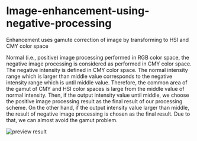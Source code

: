 # Image-enhancement-using-negative-processing
Enhancement uses gamute correction of image by transforming to HSI and CMY color space


Normal (i.e., positive) image processing performed in
RGB color space, the negative image processing is considered
as performed in CMY color space. The negative intensity is
defined in CMY color space. The normal intensity range which
is larger than middle value corresponds to the negative
intensity range which is until middle value. Therefore, the
common area of the gamut of CMY and HSI color spaces is
large from the middle value of normal intensity. Then, if the
output intensity value until middle, we choose the positive
image processing result as the final result of our processing
scheme. On the other hand, if the output intensity value larger
than middle, the result of negative image processing is chosen
as the final result. Due to that, we can almost avoid the gamut
problem.

![preview result](https://cloud.githubusercontent.com/assets/26468136/24198675/1b146e58-0e9a-11e7-884d-46e3dbb2d704.png)
